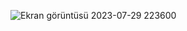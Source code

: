![Ekran görüntüsü 2023-07-29 223600](https://github.com/cengizhankkaya/Flutter-Inspiration-Animation/assets/92298156/49e92c68-b429-4a3a-b978-2b81c2d25eb9)
